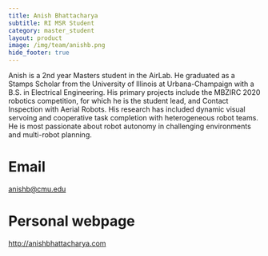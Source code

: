 ```yaml
---
title: Anish Bhattacharya
subtitle: RI MSR Student
category: master_student
layout: product
image: /img/team/anishb.png
hide_footer: true
---
```


Anish is a 2nd year Masters student in the AirLab. He graduated as a Stamps Scholar from the University of Illinois at Urbana-Champaign with a B.S. in Electrical Engineering.
His primary projects include the MBZIRC 2020 robotics competition, for which he is the student lead, and Contact Inspection with Aerial Robots. His research has included dynamic visual servoing and cooperative task completion with heterogeneous robot teams. He is most passionate about robot autonomy in challenging environments and multi-robot planning.

# Email #
anishb@cmu.edu

# Personal webpage #
<a href="http://anishbhattacharya.com" target="_blank">http://anishbhattacharya.com</a>
